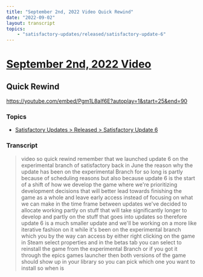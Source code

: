 ```yaml
---
title: "September 2nd, 2022 Video Quick Rewind"
date: "2022-09-02"
layout: transcript
topics:
    - "satisfactory-updates/released/satisfactory-update-6"
---
```

# [September 2nd, 2022 Video](../2022-09-02.md)
## Quick Rewind
https://youtube.com/embed/Pgm1L8aIf6E?autoplay=1&start=25&end=90

### Topics
* [Satisfactory Updates > Released > Satisfactory Update 6](../topics/satisfactory-updates/released/satisfactory-update-6.md)

### Transcript

> video so quick rewind remember that we launched update 6 on the experimental branch of satisfactory back in June the reason why the update has been on the experimental Branch for so long is partly because of scheduling reasons but also because update 6 is the start of a shift of how we develop the game where we're prioritizing development decisions that will better lead towards finishing the game as a whole and leave early access instead of focusing on what we can make in the time frame between updates we've decided to allocate working partly on stuff that will take significantly longer to develop and partly on the stuff that goes into updates so therefore update 6 is a much smaller update and we'll be working on a more like iterative fashion on it while it's been on the experimental branch which you by the way can access by either right clicking on the game in Steam select properties and in the betas tab you can select to reinstall the game from the experimental Branch or if you got it through the epics games launcher then both versions of the game should show up in your library so you can pick which one you want to install so when is
